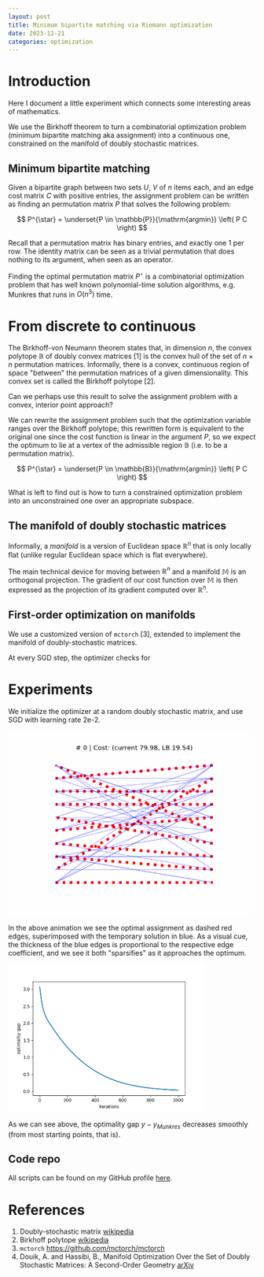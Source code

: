 ```yaml
---
layout: post
title: Minimum bipartite matching via Riemann optimization
date: 2023-12-21
categories: optimization
---
```


# Introduction

Here I document a little experiment which connects some interesting areas of mathematics.


We use the Birkhoff theorem to turn a combinatorial optimization problem (minimum bipartite matching aka assignment) into a continuous one, constrained on the manifold of doubly stochastic matrices.


## Minimum bipartite matching

Given a bipartite graph between two sets $U$, $V$ of $n$ items each, and an edge cost matrix $C$ with positive entries, the assignment problem can be written as finding an permutation matrix $P$ that solves the following problem:

$$
P^{\star} = \underset{P \in \mathbb{P}}{\mathrm{argmin}} \left( P C \right)
$$

Recall that a permutation matrix has binary entries, and exactly one $1$ per row. The identity matrix can be seen as a trivial permutation that does nothing to its argument, when seen as an operator.

Finding the optimal permutation matrix $P^{\star}$ is a combinatorial optimization problem that has well known polynomial-time solution algorithms, e.g. Munkres that runs in $O(n^3)$ time.


# From discrete to continuous

The Birkhoff-von Neumann theorem states that, in dimension $n$, the convex polytope $\mathbb{B}$ of doubly convex matrices [1] is the convex hull of the set of $n \times n$ permutation matrices. Informally, there is a convex, continuous region of space "between" the permutation matrices of a given dimensionality. This convex set is called the Birkhoff polytope [2].

Can we perhaps use this result to solve the assignment problem with a convex, interior point approach?



We can rewrite the assignment problem such that the optimization variable ranges over the Birkhoff polytope; this rewritten form is equivalent to the original one since the cost function is linear in the argument $P$, so we expect the optimum to lie at a vertex of the admissible region $\mathbb{B}$ (i.e. to be a permutation matrix).

$$
P^{\star} = \underset{P \in \mathbb{B}}{\mathrm{argmin}} \left( P C \right)
$$

What is left to find out is how to turn a constrained optimization problem into an unconstrained one over an appropriate subspace.

## The manifold of doubly stochastic matrices

Informally, a <i>manifold</i> is a version of Euclidean space $\mathbb{R}^n$ that is only locally flat (unlike regular Euclidean space which is flat everywhere).

The main technical device for moving between $\mathbb{R}^n$ and a manifold $\mathbb{M}$ is an orthogonal projection. The gradient of our cost function over $\mathbb{M}$ is then expressed as the projection of its gradient computed over $\mathbb{R}^n$.




## First-order optimization on manifolds

We use a customized version of `mctorch` [3], extended to implement the manifold of doubly-stochastic matrices.

At every SGD step, the optimizer checks for 



# Experiments

We initialize the optimizer at a random doubly stochastic matrix, and use SGD with learning rate 2e-2.


<img src="/images/assign_movie_iter-1000_n-10_lr-0.02_1735984842.gif" width=500/>

In the above animation we see the optimal assignment as dashed red edges, superimposed with the temporary solution in blue. As a visual cue, the thickness of the blue edges is proportional to the respective edge coefficient, and we see it both "sparsifies" as it approaches the optimum.


<img src="/images/assign_opt_gap_iter-1000_n-10_lr-0.02_1735984842.png" width=400/>

As we can see above, the optimality gap $y - y_{Munkres}$ decreases smoothly (from most starting points, that is).


## Code repo

All scripts can be found on my GitHub profile <a href="https://github.com/ocramz/assignment-riemann-opt">here</a>.


# References

1. Doubly-stochastic matrix <a href="https://en.wikipedia.org/wiki/Doubly_stochastic_matrix">wikipedia</a>
2. Birkhoff polytope <a href="https://en.wikipedia.org/wiki/Birkhoff_polytope">wikipedia</a>
3. `mctorch` <a href="github">https://github.com/mctorch/mctorch</a>
4. Douik, A. and Hassibi, B., Manifold Optimization Over the Set of Doubly Stochastic Matrices: A Second-Order Geometry <a href="https://arxiv.org/abs/1802.02628">arXiv</a>

